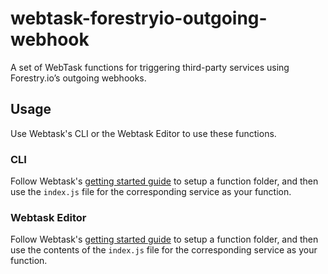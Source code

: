 # webtask-forestryio-outgoing-webhook

A set of WebTask functions for triggering third-party services using Forestry.io’s outgoing webhooks.

## Usage
Use Webtask's CLI or the Webtask Editor to use these functions.

### CLI
Follow Webtask's [getting started guide](https://webtask.io/docs/101) to setup a function folder, and then use the `index.js` file for the corresponding service as your function.

### Webtask Editor
Follow Webtask's [getting started guide](https://webtask.io/docs/editor) to setup a function folder, and then use the contents of the `index.js` file for the corresponding service as your function.
